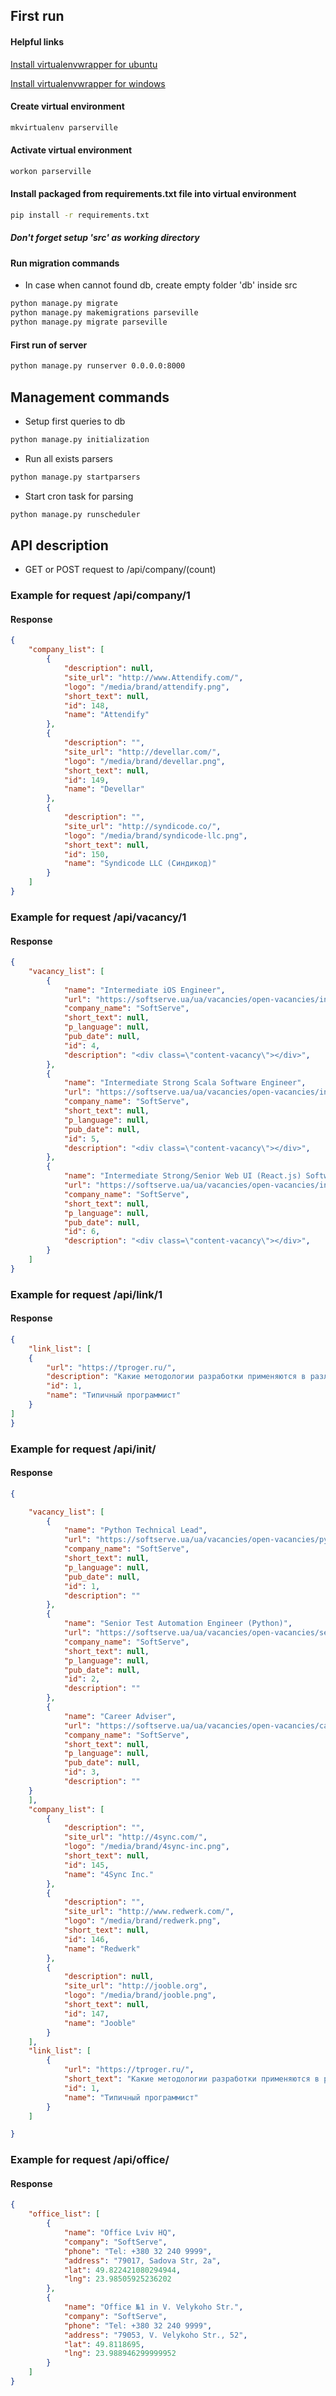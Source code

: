 ## First run

#### Helpful links
[Install virtualenvwrapper for ubuntu](http://roundhere.net/journal/virtualenv-ubuntu-12-10/)

[Install virtualenvwrapper for windows](https://pypi.python.org/pypi/virtualenvwrapper-win/)


#### Create virtual environment
```cmd
mkvirtualenv parserville
```

#### Activate virtual environment
```cmd
workon parserville
```

#### Install packaged from requirements.txt file into virtual environment
```cmd
pip install -r requirements.txt
```

##### Don't forget setup 'src' as working directory

#### Run migration commands

* In case when cannot found db, create empty folder 'db' inside src
```cmd
python manage.py migrate
python manage.py makemigrations parseville
python manage.py migrate parseville
```

#### First run of server
```cmd
python manage.py runserver 0.0.0.0:8000
```

## Management commands
* Setup first queries to db
```cmd
python manage.py initialization
```

* Run all exists parsers
```cmd
python manage.py startparsers
```

* Start cron task for parsing
```cmd
python manage.py runscheduler
```

## API description
* GET or POST request to /api/company/(count)

### Example for request /api/company/1
#### Response
```json
{
    "company_list": [
        {
            "description": null,
            "site_url": "http://www.Attendify.com/",
            "logo": "/media/brand/attendify.png",
            "short_text": null,
            "id": 148,
            "name": "Attendify"
        },
        {
            "description": "",
            "site_url": "http://devellar.com/",
            "logo": "/media/brand/devellar.png",
            "short_text": null,
            "id": 149,
            "name": "Devellar"
        },
        {
            "description": "",
            "site_url": "http://syndicode.co/",
            "logo": "/media/brand/syndicode-llc.png",
            "short_text": null,
            "id": 150,
            "name": "Syndicode LLC (Синдикод)"
        }
    ]
}
```

### Example for request /api/vacancy/1
#### Response
```json
{
    "vacancy_list": [
        {
            "name": "Intermediate iOS Engineer",
            "url": "https://softserve.ua/ua/vacancies/open-vacancies/intermediate-ios-engineer/",
            "company_name": "SoftServe",
            "short_text": null,
            "p_language": null,
            "pub_date": null,
            "id": 4,
            "description": "<div class=\"content-vacancy\"></div>",
        },
        {
            "name": "Intermediate Strong Scala Software Engineer",
            "url": "https://softserve.ua/ua/vacancies/open-vacancies/intermediate-strong-scala-software-engineer/",
            "company_name": "SoftServe",
            "short_text": null,
            "p_language": null,
            "pub_date": null,
            "id": 5,
            "description": "<div class=\"content-vacancy\"></div>",
        },
        {
            "name": "Intermediate Strong/Senior Web UI (React.js) Software Engineer",
            "url": "https://softserve.ua/ua/vacancies/open-vacancies/intermediate-strong-senior-web-ui-react-js-software-engineer/",
            "company_name": "SoftServe",
            "short_text": null,
            "p_language": null,
            "pub_date": null,
            "id": 6,
            "description": "<div class=\"content-vacancy\"></div>",
        }
    ]
}
```

### Example for request /api/link/1
#### Response
```json
{
    "link_list": [
    {
        "url": "https://tproger.ru/",
        "description": "Какие методологии разработки применяются в различных IT-компаниях — Tproger собирает рассказы представителей индустрии ...",
        "id": 1,
        "name": "Типичный программист"
    }
]
}
```

### Example for request /api/init/
#### Response
```json
{

    "vacancy_list": [
        {
            "name": "Python Technical Lead",
            "url": "https://softserve.ua/ua/vacancies/open-vacancies/python-technical-lead/",
            "company_name": "SoftServe",
            "short_text": null,
            "p_language": null,
            "pub_date": null,
            "id": 1,
            "description": ""
        },
        {
            "name": "Senior Test Automation Engineer (Python)",
            "url": "https://softserve.ua/ua/vacancies/open-vacancies/senior-test-automation-engineer-python-2/",
            "company_name": "SoftServe",
            "short_text": null,
            "p_language": null,
            "pub_date": null,
            "id": 2,
            "description": ""
        },
        {
            "name": "Career Adviser",
            "url": "https://softserve.ua/ua/vacancies/open-vacancies/career-adviser/",
            "company_name": "SoftServe",
            "short_text": null,
            "p_language": null,
            "pub_date": null,
            "id": 3,
            "description": ""
    }
    ],
    "company_list": [
        {
            "description": "",
            "site_url": "http://4sync.com/",
            "logo": "/media/brand/4sync-inc.png",
            "short_text": null,
            "id": 145,
            "name": "4Sync Inc."
        },
        {
            "description": "",
            "site_url": "http://www.redwerk.com/",
            "logo": "/media/brand/redwerk.png",
            "short_text": null,
            "id": 146,
            "name": "Redwerk"
        },
        {
            "description": null,
            "site_url": "http://jooble.org",
            "logo": "/media/brand/jooble.png",
            "short_text": null,
            "id": 147,
            "name": "Jooble"
        }
    ],
    "link_list": [
        {
            "url": "https://tproger.ru/",
            "short_text": "Какие методологии разработки применяются в различных IT-компаниях — Tproger собирает рассказы представителей индустрии ...",
            "id": 1,
            "name": "Типичный программист"
        }
    ]

}
```

### Example for request /api/office/
#### Response
```json
{
    "office_list": [
        {
            "name": "Office Lviv HQ",
            "company": "SoftServe",
            "phone": "Tel: +380 32 240 9999",
            "address": "79017, Sadova Str, 2a",
            "lat": 49.822421080294944,
            "lng": 23.98505925236202
        },
        {
            "name": "Office №1 in V. Velykoho Str.",
            "company": "SoftServe",
            "phone": "Tel: +380 32 240 9999",
            "address": "79053, V. Velykoho Str., 52",
            "lat": 49.8118695,
            "lng": 23.988946299999952
        }
    ]
}
```
